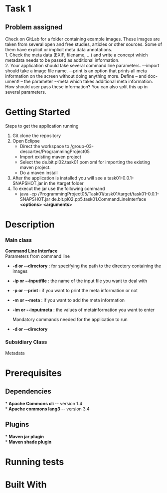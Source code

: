 <H1> Task 1 </H1> 
 
<H2> Problem assigned </H2>
Check on GitLab for a folder containing example images. These images are taken
from several open and free studies, articles or other sources. Some of them have explicit or implicit meta data annotations.<br> 
    1. Check the meta data (EXIF, filename, ...) and write a concept which metadata needs to be passed as additional information. <br> 
    2. Your application should take several command line parameters. --import should take a image file name. --print is an option that prints all meta information on the screen without doing anything more. Define – and doc- ument! – the parameter --meta which takes additional meta information. How should user pass these information? You can also split this up in several parameters. <br> 

    
<H1> Getting Started </H1> 

Steps to get the application running
1. Git clone the repository
2. Open Eclipse 
    *  Direct the workspace to /group-03-descartes/ProgrammingProject05
    *  Import existing maven project
    *  Select the de.bit.pl02.task01 pom xml for importing the existing maven project. 
    *  Do a maven install 
3. After the application is installed you will see a task01-0.0.1-SNAPSHOT.jar in the /target folder
4. To execut the jar use the following command
    *  java -cp <Path to Programming Project>/ProgrammingProject05/Task01/task01/target/task01-0.0.1-SNAPSHOT.jar  de.bit.pl02.pp5.task01.CommandLineInterface __\<options>__ __\<arguments>__
     

<H1> Description </H1> 
<H3> Main class </H3> 
<B>Command Line Interface</B> <br> 
      Parameters from command line <br> 

*   <B>    -d or --directory</B>   : for specifying the path to the directory containing the images <br>
*   <B>    -ip or --inputfile</B>  : the name of the input file you want to deal with <br>  
*   <B>    -p or --print</B>       : if you want to print the meta information or not <br>  
*   <B>    -m or --meta</B>        : if you want to add the meta information <br> 
*   <B>    -im or --inputmeta</B>  : the values of metainformation you want to enter <br>

    Mandatory commands needed for the application to run <br> 
*   <B>    -d or --directory</B> <br>

   

<H3> Subsidiary Class </H3> 
Metadata

<H1> Prerequisites </H1> 

<H2> Dependencies </H2> 
*       <B>    Apache Commons cli </B> -- version 1.4   <br> 
*       <B>     Apache commons lang3 </B> -- version 3.4   <br>
<H2> Plugins </H2> 
*       <B>    Maven jar plugin </B>   <br> 
*       <B>    Maven shade plugin </B>    <br>  

<H1> Running tests </H1> 

<H1> Built With </H1> 
